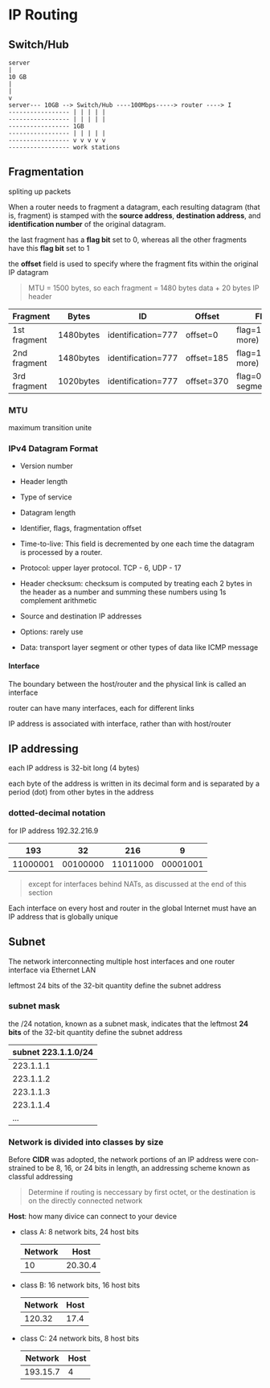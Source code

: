 # IP Routing

## Switch/Hub

```
server
|
10 GB
|
|
v
server--- 10GB --> Switch/Hub ----100Mbps-----> router ----> I
----------------- | | | | |
----------------- | | | | |
----------------- 1GB
----------------- | | | | |
----------------- v v v v v
----------------- work stations
```

## Fragmentation

spliting up packets

When a router needs to fragment a datagram, each resulting datagram (that is, fragment) is stamped with the **source address**, **destination address**, and **identification number** of the original datagram.

the last fragment has a **flag bit** set to 0, whereas all the other fragments have this **flag bit** set to 1

the **offset** field is used to specify where the fragment fits within the original IP datagram

> MTU = 1500 bytes, so each fragment = 1480 bytes data + 20 bytes IP header

| Fragment     | Bytes     | ID                 | Offset     | Flag                 |
| ------------ | --------- | ------------------ | ---------- | -------------------- |
| 1st fragment | 1480bytes | identification=777 | offset=0   | flag=1(there's more) |
| 2nd fragment | 1480bytes | identification=777 | offset=185 | flag=1(there's more) |
| 3rd fragment | 1020bytes | identification=777 | offset=370 | flag=0(last segment) |

### MTU

maximum transition unite

### IPv4 Datagram Format

- Version number
- Header length
- Type of service
- Datagram length

- Identifier, flags, fragmentation offset
- Time-to-live: This field is decremented by one each time the datagram is processed by a router.
- Protocol: upper layer protocol. TCP - 6, UDP - 17
- Header checksum: checksum is computed by treating each 2 bytes in the header as a number and summing these numbers using 1s complement arithmetic
- Source and destination IP addresses
- Options: rarely use
- Data: transport layer segment or other types of data like ICMP message

#### Interface

The boundary between the host/router and the physical link is called an interface

router can have many interfaces, each for different links

IP address is associated with interface, rather than with host/router

## IP addressing

each IP address is 32-bit long (4 bytes)

each byte of the address is written in its decimal form and is separated by a period (dot) from other bytes in the address

### dotted-decimal notation

for IP address 192.32.216.9

| 193      | 32       | 216      | 9        |
| -------- | -------- | -------- | -------- |
| 11000001 | 00100000 | 11011000 | 00001001 |

> except for interfaces behind NATs, as discussed at the end of this section

Each interface on every host and router in the global Internet must have an IP address that is globally unique

## Subnet

The network interconnecting multiple host interfaces and one router interface via Ethernet LAN

leftmost 24 bits of the 32-bit quantity define the subnet address

### subnet mask

the /24 notation, known as a subnet mask, indicates that the leftmost **24 bits** of the 32-bit quantity define the subnet address

| subnet 223.1.1.0/24 |
| ------------------- |
| 223.1.1.1           |
| 223.1.1.2           |
| 223.1.1.3           |
| 223.1.1.4           |
| ...                 |

### Network is divided into classes by size

Before **CIDR** was adopted, the network portions of an IP address were con-strained to be 8, 16, or 24 bits in length, an addressing scheme known as classful addressing

> Determine if routing is neccessary by first octet, or the destination is on the directly connected network

**Host**: how many divice can connect to your device

- class A: 8 network bits, 24 host bits

  | Network | Host    |
  | ------- | ------- |
  | 10      | 20.30.4 |

- class B: 16 network bits, 16 host bits

  | Network | Host |
  | ------- | ---- |
  | 120.32  | 17.4 |

- class C: 24 network bits, 8 host bits

  | Network  | Host |
  | -------- | ---- |
  | 193.15.7 | 4    |

